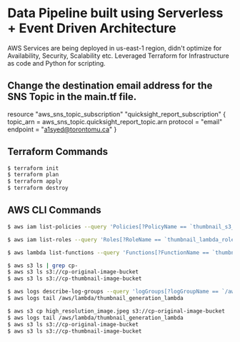 # Data Pipeline built using Serverless + Event Driven Architecture 

AWS Services are being deployed in us-east-1 region, didn't optimize for Availability, Security, Scalability etc.
Leveraged Terraform for Infrastructure as code and Python for scripting.

## Change the destination email address for the SNS Topic in the main.tf file. 
  resource "aws_sns_topic_subscription" "quicksight_report_subscription" {
    topic_arn = aws_sns_topic.quicksight_report_topic.arn
    protocol  = "email"
    endpoint  = "a1syed@torontomu.ca"
  }

## Terraform Commands
```bash
$ terraform init
$ terraform plan
$ terraform apply
$ terraform destroy
```

## AWS CLI Commands
```bash
$ aws iam list-policies --query 'Policies[?PolicyName == `thumbnail_s3_policy`]'

$ aws iam list-roles --query 'Roles[?RoleName == `thumbnail_lambda_role`]'

$ aws lambda list-functions --query 'Functions[?FunctionName == `thumbnail_generation_lambda`]'

$ aws s3 ls | grep cp-
$ aws s3 ls s3://cp-original-image-bucket
$ aws s3 ls s3://cp-thumbnail-image-bucket

$ aws logs describe-log-groups --query 'logGroups[?logGroupName == `/aws/lambda/thumbnail_generation_lambda`]'
$ aws logs tail /aws/lambda/thumbnail_generation_lambda

$ aws s3 cp high_resolution_image.jpeg s3://cp-original-image-bucket
$ aws logs tail /aws/lambda/thumbnail_generation_lambda
$ aws s3 ls s3://cp-original-image-bucket
$ aws s3 ls s3://cp-thumbnail-image-bucket


```
